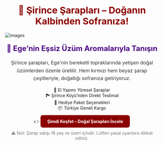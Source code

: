 <h1 style="font-size: 30px; color: #8B0000; text-align: center; font-weight: bold;">
  🍷 Şirince Şarapları – Doğanın Kalbinden Sofranıza!
</h1>

![images](https://github.com/user-attachments/assets/f7b9a421-cd88-4e37-8f62-6f364ae1d1e6)


<h2 style="font-size: 24px; color: #4B0082; text-align: center; margin-top: 20px;">
  🌿 Ege’nin Eşsiz Üzüm Aromalarıyla Tanışın
</h2>

<p style="font-size: 16px; color: #333; text-align: center; line-height: 1.6;">
  Şirince şarapları, Ege'nin bereketli topraklarında yetişen doğal üzümlerden özenle üretilir. Hem kırmızı hem beyaz şarap çeşitleriyle, doğallığı sofranıza getiriyoruz.
</p>

<ul style="list-style: none; text-align: center; padding: 0;">
  <li>🍇 El Yapımı Yöresel Şaraplar</li>
  <li>🏞️ Şirince Köyü’nden Direkt Teslimat</li>
  <li>🎁 Hediye Paket Seçenekleri</li>
  <li>📦 Türkiye Geneli Kargo</li>
</ul>

<p style="text-align: center; margin-top: 20px;">
  👉 <a href="https://github.com/ReticoRek93/Sirince-Saraplar-" 
         style="color: #ffffff; background-color: #8B0000; padding: 12px 22px; border-radius: 8px; text-decoration: none; font-weight: bold;">
    Şimdi Keşfet – Doğal Şarapları İncele
  </a>
</p>

<p style="text-align: center; font-size: 14px; color: #777; margin-top: 15px;">
  ⚠️ Not: Şarap satışı 18 yaş ve üzeri içindir. Lütfen yasal uyarılara dikkat ediniz.
</p>

<meta name="description" content="Şirince şarapları, Ege'nin doğal bağlarından gelen el yapımı yöresel şaraplardır. Kırmızı ve beyaz çeşitleriyle doğallığı keşfedin!">
